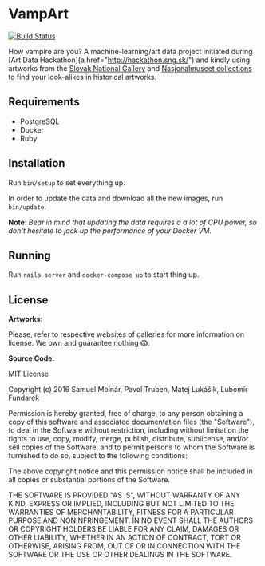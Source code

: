 # VampArt

[![Build Status](https://travis-ci.org/smolnar/vampart.svg?branch=master)](https://travis-ci.org/smolnar/vampart)

How vampire are you? A machine-learning/art data project initiated during [Art Data Hackathon](a href="http://hackathon.sng.sk/") and kindly using artworks from the [Slovak National Gallery](http://www.sng.sk) and [Nasjonalmuseet collections](http://www.nasjonalmuseet.no/) to find your look-alikes in historical artworks.


## Requirements

* PostgreSQL
* Docker
* Ruby

## Installation

Run `bin/setup` to set everything up.

In order to update the data and download all the new images, run `bin/update`.

**Note**: *Bear in mind that updating the data requires a a lot of CPU power, so don't hesitate to jack up the performance of your Docker VM.*

## Running

Run `rails server` and `docker-compose up` to start thing up.

## License

**Artworks**:

Please, refer to respective websites of galleries for more information on license. We own and guarantee nothing :scream:.

**Source Code:**

MIT License

Copyright (c) 2016 Samuel Molnár, Pavol Truben, Matej Lukášik, Ľubomír Fundarek

Permission is hereby granted, free of charge, to any person obtaining a copy
of this software and associated documentation files (the "Software"), to deal
in the Software without restriction, including without limitation the rights
to use, copy, modify, merge, publish, distribute, sublicense, and/or sell
copies of the Software, and to permit persons to whom the Software is
furnished to do so, subject to the following conditions:

The above copyright notice and this permission notice shall be included in all
copies or substantial portions of the Software.

THE SOFTWARE IS PROVIDED "AS IS", WITHOUT WARRANTY OF ANY KIND, EXPRESS OR
IMPLIED, INCLUDING BUT NOT LIMITED TO THE WARRANTIES OF MERCHANTABILITY,
FITNESS FOR A PARTICULAR PURPOSE AND NONINFRINGEMENT. IN NO EVENT SHALL THE
AUTHORS OR COPYRIGHT HOLDERS BE LIABLE FOR ANY CLAIM, DAMAGES OR OTHER
LIABILITY, WHETHER IN AN ACTION OF CONTRACT, TORT OR OTHERWISE, ARISING FROM,
OUT OF OR IN CONNECTION WITH THE SOFTWARE OR THE USE OR OTHER DEALINGS IN THE
SOFTWARE.
